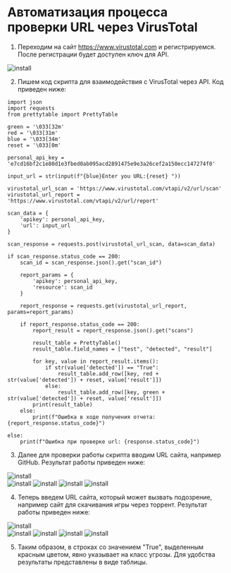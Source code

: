 # Автоматизация процесса проверки URL через VirusTotal
  
1) Переходим на сайт https://www.virustotal.com и регистрируемся. После регистрации будет доступен ключ для API.  
  
![install](images/api.png)  

2) Пишем код скрипта для взаимодействия с VirusTotal через API. Код приведен ниже:

```
import json
import requests
from prettytable import PrettyTable

green = '\033[32m'
red = '\033[31m'
blue = '\033[34m'
reset = '\033[0m'

personal_api_key = 'e7cd16bf2c1e80d1e3fbed0ab095acd2891475e9e3a26cef2a150ecc147274f0'

input_url = str(input(f"{blue}Enter you URL:{reset} "))

virustotal_url_scan = 'https://www.virustotal.com/vtapi/v2/url/scan'
virustotal_url_report = 'https://www.virustotal.com/vtapi/v2/url/report'

scan_data = {
    'apikey': personal_api_key,
    'url': input_url
}

scan_response = requests.post(virustotal_url_scan, data=scan_data)

if scan_response.status_code == 200:
    scan_id = scan_response.json().get("scan_id")

    report_params = {
        'apikey': personal_api_key,
        'resource': scan_id
    }

    report_response = requests.get(virustotal_url_report, params=report_params)

    if report_response.status_code == 200:
        report_result = report_response.json().get("scans")

        result_table = PrettyTable()
        result_table.field_names = ["test", "detected", "result"]

        for key, value in report_result.items():
            if str(value['detected']) == "True":
                result_table.add_row([key, red + str(value['detected']) + reset, value['result']])
            else:
                result_table.add_row([key, green + str(value['detected']) + reset, value['result']])
        print(result_table)
    else:
        print(f"Ошибка в ходе получения отчета: {report_response.status_code}")

else:
    print(f"Ошибка при проверке url: {response.status_code}")

```

3) Далее для проверки работы скрипта вводим URL сайта, например GitHub. Результат работы приведен ниже:

![install](images/gh_1.png)  
![install](images/gh_2.png)
![install](images/gh_3.png)
![install](images/gh_4.png)
![install](images/gh_5.png)  

4) Теперь введем URL сайта, который может вызвать подозрение, например сайт для скачивания игры через торрент. Результат работы приведен ниже:

![install](images/tor_1.png)  
![install](images/tor_2.png)
![install](images/tor_3.png)
![install](images/tor_4.png)
![install](images/tor_5.png)  

5) Таким образом, в строках со значением "True", выделенным красным цветом, явно указывает на класс угрозы. Для удобства результаты представлены в виде таблицы.



  
